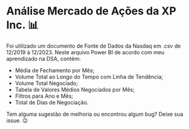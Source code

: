 # Análise Mercado de Ações da XP Inc. 📊


Foi utilizado um documento de Fonte de Dados da Nasdaq em .csv de 12/2019 à 12/2023.
Neste arquivo Power BI de acordo com meu aprendizado na DSA, contém:

- Média de Fechamento por Mês;
- Volume Total ao Longo do Tempo com Linha de Tendência;
- Volume Total Negociado;
- Tabela de Valores Médios Negociados por Mês;
- Filtros para Ano e Mês;
- Total de Dias de Negociação.

Tem alguma sugestão de melhoria ou encontrou algum bug? Deixe sua issue. 😉
